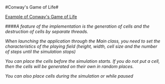 #Conway's Game of Life#

[Example of Conway's Game of Life](https://en.wikipedia.org/wiki/Conway%27s_Game_of_Life)  

####*A feature of the implementation is the generation of cells and the destruction of cells by separate threads.*

*When launching the application through the Main class, you need to set the characteristics of the playing field 
(height, width, cell size and the number of steps until the simulation stops)*

*You can place the cells before the simulation starts. If you do not put a cell,
then the cells will be generated on their own in random places.*

*You can also place cells during the simulation or while paused*

